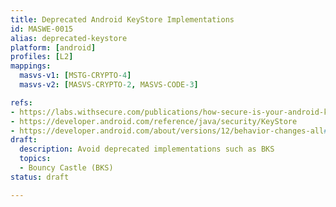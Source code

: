 ```yaml
---
title: Deprecated Android KeyStore Implementations
id: MASWE-0015
alias: deprecated-keystore
platform: [android]
profiles: [L2]
mappings:
  masvs-v1: [MSTG-CRYPTO-4]
  masvs-v2: [MASVS-CRYPTO-2, MASVS-CODE-3]

refs:
- https://labs.withsecure.com/publications/how-secure-is-your-android-keystore-authentication
- https://developer.android.com/reference/java/security/KeyStore
- https://developer.android.com/about/versions/12/behavior-changes-all#bouncy-castle
draft:
  description: Avoid deprecated implementations such as BKS
  topics:
  - Bouncy Castle (BKS)
status: draft

---
```


